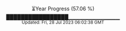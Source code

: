 <p align="center">
⏳Year Progress (57.06 %) <br>
█████████████████▁▁▁▁▁▁▁▁▁▁▁▁▁ <br>
<sub>Updated: Fri, 28 Jul 2023 06:02:38 GMT</sub>
</p>

